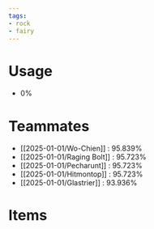 ```yaml
---
tags:
- rock
- fairy
---
```

# Usage
- 0%
# Teammates
- [[2025-01-01/Wo-Chien]] : 95.839%
- [[2025-01-01/Raging Bolt]] : 95.723%
- [[2025-01-01/Pecharunt]] : 95.723%
- [[2025-01-01/Hitmontop]] : 95.723%
- [[2025-01-01/Glastrier]] : 93.936%
# Items